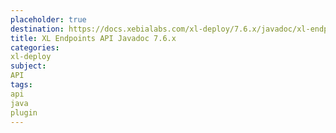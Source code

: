 ```yaml
---
placeholder: true
destination: https://docs.xebialabs.com/xl-deploy/7.6.x/javadoc/xl-endpoints-api/index.html
title: XL Endpoints API Javadoc 7.6.x
categories:
xl-deploy
subject:
API
tags:
api
java
plugin
---
```

